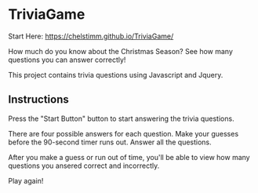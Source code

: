 # TriviaGame

Start Here: https://chelstimm.github.io/TriviaGame/

How much do you know about the Christmas Season? See how many questions you can answer correctly!

This project contains trivia questions using Javascript and Jquery.

## Instructions
Press the "Start Button" button to start answering the trivia questions.

There are four possible answers for each question. Make your guesses before the 90-second timer runs out.
Answer all the questions.

After you make a guess or run out of time, you'll be able to view how many questions you ansered correct and incorrectly. 

Play again!
